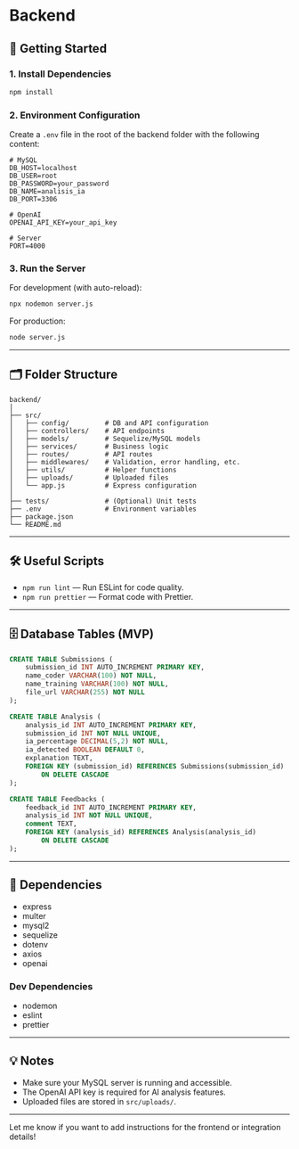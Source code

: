 # Backend

## 🚀 Getting Started

### 1. Install Dependencies

```bash
npm install
```

### 2. Environment Configuration

Create a `.env` file in the root of the backend folder with the following content:

```env
# MySQL
DB_HOST=localhost
DB_USER=root
DB_PASSWORD=your_password
DB_NAME=analisis_ia
DB_PORT=3306

# OpenAI
OPENAI_API_KEY=your_api_key

# Server
PORT=4000
```

### 3. Run the Server

For development (with auto-reload):

```bash
npx nodemon server.js
```

For production:

```bash
node server.js
```

---

## 🗂️ Folder Structure

```cd
backend/
│
├── src/
│   ├── config/         # DB and API configuration
│   ├── controllers/    # API endpoints
│   ├── models/         # Sequelize/MySQL models
│   ├── services/       # Business logic
│   ├── routes/         # API routes
│   ├── middlewares/    # Validation, error handling, etc.
│   ├── utils/          # Helper functions
│   ├── uploads/        # Uploaded files
│   └── app.js          # Express configuration
│
├── tests/              # (Optional) Unit tests
├── .env                # Environment variables
├── package.json
└── README.md
```

---

## 🛠️ Useful Scripts

- `npm run lint` — Run ESLint for code quality.
- `npm run prettier` — Format code with Prettier.

---

## 🗄️ Database Tables (MVP)

```sql
CREATE TABLE Submissions (
    submission_id INT AUTO_INCREMENT PRIMARY KEY,
    name_coder VARCHAR(100) NOT NULL,
    name_training VARCHAR(100) NOT NULL,
    file_url VARCHAR(255) NOT NULL
);

CREATE TABLE Analysis (
    analysis_id INT AUTO_INCREMENT PRIMARY KEY,
    submission_id INT NOT NULL UNIQUE,
    ia_percentage DECIMAL(5,2) NOT NULL,
    ia_detected BOOLEAN DEFAULT 0,
    explanation TEXT,
    FOREIGN KEY (submission_id) REFERENCES Submissions(submission_id)
        ON DELETE CASCADE
);

CREATE TABLE Feedbacks (
    feedback_id INT AUTO_INCREMENT PRIMARY KEY,
    analysis_id INT NOT NULL UNIQUE,
    comment TEXT,
    FOREIGN KEY (analysis_id) REFERENCES Analysis(analysis_id)
        ON DELETE CASCADE
);
```

---

## 🧩 Dependencies

- express
- multer
- mysql2
- sequelize
- dotenv
- axios
- openai

### Dev Dependencies

- nodemon
- eslint
- prettier

---

## 💡 Notes

- Make sure your MySQL server is running and accessible.
- The OpenAI API key is required for AI analysis features.
- Uploaded files are stored in `src/uploads/`.

---

Let me know if you want to add instructions for the frontend or integration details!
